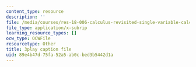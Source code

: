 ```yaml
---
content_type: resource
description: ''
file: /media/courses/res-18-006-calculus-revisited-single-variable-calculus-fall-2010/89e4b47d75fa52a5ab0cbed3b5442d1a_U40Q3SzzEtU.vtt
file_type: application/x-subrip
learning_resource_types: []
ocw_type: OCWFile
resourcetype: Other
title: 3play caption file
uid: 89e4b47d-75fa-52a5-ab0c-bed3b5442d1a
---
```

